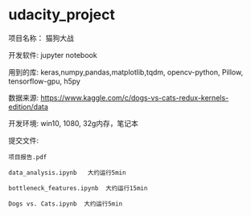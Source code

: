 # udacity_project
项目名称： 猫狗大战

开发软件: jupyter notebook

用到的库: keras,numpy,pandas,matplotlib,tqdm, opencv-python, Pillow, tensorflow-gpu, h5py

数据来源: https://www.kaggle.com/c/dogs-vs-cats-redux-kernels-edition/data 

开发环境: win10, 1080, 32g内存，笔记本

提交文件:

	项目报告.pdf
	
	data_analysis.ipynb   大约运行5min
	
	bottleneck_features.ipynb  大约运行15min
	
	Dogs vs. Cats.ipynb  大约运行5min
